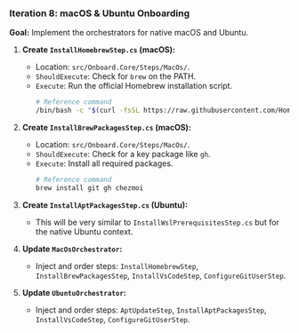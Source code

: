 ### **Iteration 8: macOS & Ubuntu Onboarding**

**Goal:** Implement the orchestrators for native macOS and Ubuntu.

1.  **Create `InstallHomebrewStep.cs` (macOS):**
    *   Location: `src/Onboard.Core/Steps/MacOs/`.
    *   `ShouldExecute`: Check for `brew` on the PATH.
    *   `Execute`: Run the official Homebrew installation script.
        ```bash
        # Reference command
        /bin/bash -c "$(curl -fsSL https://raw.githubusercontent.com/Homebrew/install/HEAD/install.sh)"
        ```

2.  **Create `InstallBrewPackagesStep.cs` (macOS):**
    *   Location: `src/Onboard.Core/Steps/MacOs/`.
    *   `ShouldExecute`: Check for a key package like `gh`.
    *   `Execute`: Install all required packages.
        ```bash
        # Reference command
        brew install git gh chezmoi
        ```

3.  **Create `InstallAptPackagesStep.cs` (Ubuntu):**
    *   This will be very similar to `InstallWslPrerequisitesStep.cs` but for the native Ubuntu context.

4.  **Update `MacOsOrchestrator`:**
    *   Inject and order steps: `InstallHomebrewStep`, `InstallBrewPackagesStep`, `InstallVsCodeStep`, `ConfigureGitUserStep`.

5.  **Update `UbuntuOrchestrator`:**
    *   Inject and order steps: `AptUpdateStep`, `InstallAptPackagesStep`, `InstallVsCodeStep`, `ConfigureGitUserStep`.
